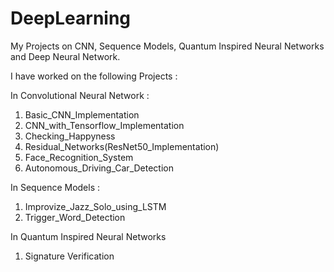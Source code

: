 # DeepLearning
My Projects on CNN, Sequence Models, Quantum Inspired Neural Networks and Deep Neural Network.

I have worked on the following Projects :

In Convolutional Neural Network :
1. Basic_CNN_Implementation
2. CNN_with_Tensorflow_Implementation
3. Checking_Happyness
4. Residual_Networks(ResNet50_Implementation)
5. Face_Recognition_System
6. Autonomous_Driving_Car_Detection


In Sequence Models :
1. Improvize_Jazz_Solo_using_LSTM
2. Trigger_Word_Detection

In Quantum Inspired Neural Networks
1. Signature Verification



